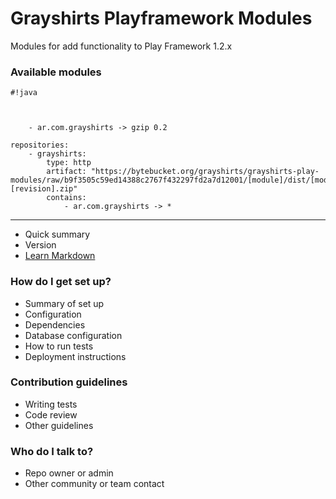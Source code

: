 # Grayshirts Playframework Modules #

Modules for add functionality to Play Framework 1.2.x

### Available modules ###


```
#!java



    - ar.com.grayshirts -> gzip 0.2

repositories:
    - grayshirts:
        type: http
        artifact: "https://bytebucket.org/grayshirts/grayshirts-play-modules/raw/b9f3505c59ed14388c2767f432297fd2a7d12001/[module]/dist/[module]-[revision].zip"
        contains:
            - ar.com.grayshirts -> *

```


---------------------------


* Quick summary
* Version
* [Learn Markdown](https://bitbucket.org/tutorials/markdowndemo)

### How do I get set up? ###

* Summary of set up
* Configuration
* Dependencies
* Database configuration
* How to run tests
* Deployment instructions

### Contribution guidelines ###

* Writing tests
* Code review
* Other guidelines

### Who do I talk to? ###

* Repo owner or admin
* Other community or team contact